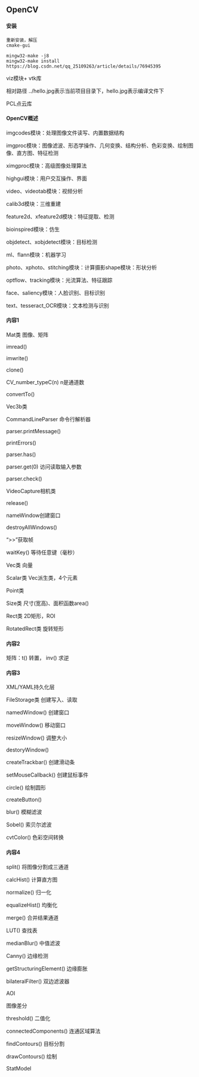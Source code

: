## OpenCV

#### 安装

```
重新安装，解压
cmake-gui

mingw32-make -j8
mingw32-make install
https://blog.csdn.net/qq_25109263/article/details/76945395
```

viz模块+ vtk库

相对路径  ../hello.jpg表示当前项目目录下，hello.jpg表示编译文件下

PCL点云库

#### OpenCV概述

imgcodes模块：处理图像文件读写、内置数据结构

imgproc模块：图像滤波、形态学操作、几何变换、结构分析、色彩变换、绘制图像、直方图、特征检测

ximgproc模块：高级图像处理算法

highgui模块：用户交互操作、界面

video、videotab模块：视频分析

calib3d模块：三维重建

feature2d、xfeature2d模块：特征提取、检测

bioinspired模块：仿生

objdetect、xobjdetect模块：目标检测

ml、flann模块：机器学习

photo、xphoto、stitching模块：计算摄影shape模块：形状分析

optflow、tracking模块：光流算法、特征跟踪

face、saliency模块：人脸识别、目标识别

text、tesseract_OCR模块：文本检测与识别 

#### 内容1

Mat类 	图像、矩阵

imread()

imwrite()

clone()

CV_number_typeC(n)		n是通道数

convertTo()

Vec3b类

CommandLineParser 命令行解析器

parser.printMessage()

printErrors()

parser.has()

parser.get<string>(0)  访问读取输入参数

parser.check()

VideoCapture相机类

release()

nameWindow创建窗口

destroyAllWindows()

“>>”获取帧

waitKey() 等待任意键（毫秒）

Vec类	向量

Scalar类		Vec派生类，4个元素

Point类

Size类		尺寸(宽高)、面积函数area()

Rect类		2D矩形，ROI

RotatedRect类	旋转矩形

#### 内容2

矩阵：t() 转置， inv() 求逆

#### 内容3

XML/YAML持久化层

FileStorage类	创建写入、读取

namedWindow()	创建窗口

moveWindow()	移动窗口

resizeWindow()	调整大小

destoryWindow()	

createTrackbar()	创建滑动条

setMouseCallback()	创建鼠标事件

circle()	绘制圆形

createButton()

blur()	模糊滤波

Sobel()	索贝尔滤波

cvtColor()	色彩空间转换

#### 内容4

split()	 将图像分割成三通道

calcHist()	计算直方图

normalize()	归一化

equalizeHist()	均衡化

merge()		合并结果通道

LUT()		查找表

medianBlur()		中值滤波

Canny()		边缘检测

getStructuringElement()	边缘膨胀

bilateralFilter()	双边滤波器

AOI

图像差分

threshold()	二值化

connectedComponents()	连通区域算法

findContours()	目标分割

drawContours()	绘制

StatModel

